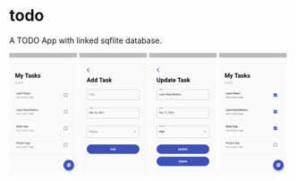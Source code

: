 # todo
A TODO App with linked sqflite database.

<p>
  <img src='img/app1.png' width = '24%' height = '25%'>
  <img src= 'img/app2.png' width = '24%' height = '25%'>
  <img src ='img/app3.png' width = '24%' height = '25%'>
  <img src = 'img/app4.png' width = '24%' height = '25%'>
  </p>
